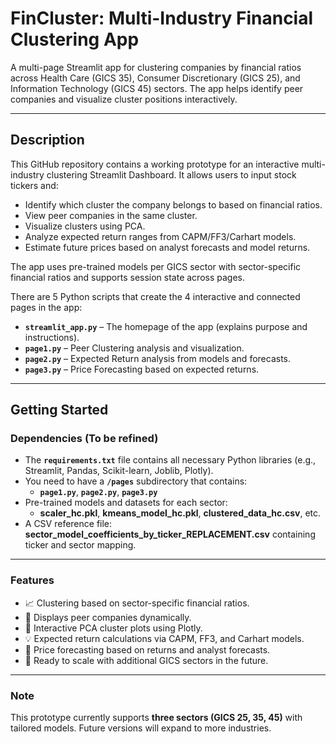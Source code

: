# FinCluster: Multi-Industry Financial Clustering App

A multi-page Streamlit app for clustering companies by financial ratios across Health Care (GICS 35), Consumer Discretionary (GICS 25), and Information Technology (GICS 45) sectors. The app helps identify peer companies and visualize cluster positions interactively.

---

## Description

This GitHub repository contains a working prototype for an interactive multi-industry clustering Streamlit Dashboard. It allows users to input stock tickers and:
- Identify which cluster the company belongs to based on financial ratios.
- View peer companies in the same cluster.
- Visualize clusters using PCA.
- Analyze expected return ranges from CAPM/FF3/Carhart models.
- Estimate future prices based on analyst forecasts and model returns.

The app uses pre-trained models per GICS sector with sector-specific financial ratios and supports session state across pages.

There are 5 Python scripts that create the 4 interactive and connected pages in the app:

- **`streamlit_app.py`** – The homepage of the app (explains purpose and instructions).
- **`page1.py`** – Peer Clustering analysis and visualization.
- **`page2.py`** – Expected Return analysis from models and forecasts.
- **`page3.py`** – Price Forecasting based on expected returns.

---

## Getting Started

### Dependencies  (To be refined)

- The **`requirements.txt`** file contains all necessary Python libraries (e.g., Streamlit, Pandas, Scikit-learn, Joblib, Plotly).
- You need to have a **`/pages`** subdirectory that contains:
  - **`page1.py`**, **`page2.py`**, **`page3.py`**
- Pre-trained models and datasets for each sector:
  - **scaler_hc.pkl**, **kmeans_model_hc.pkl**, **clustered_data_hc.csv**, etc.
- A CSV reference file: **sector_model_coefficients_by_ticker_REPLACEMENT.csv** containing ticker and sector mapping.

---

### Features

- 📈 Clustering based on sector-specific financial ratios.
- 🏢 Displays peer companies dynamically.
- 🧭 Interactive PCA cluster plots using Plotly.
- 💡 Expected return calculations via CAPM, FF3, and Carhart models.
- 🔮 Price forecasting based on returns and analyst forecasts.
- 🔄 Ready to scale with additional GICS sectors in the future.

---

### Note

This prototype currently supports **three sectors (GICS 25, 35, 45)** with tailored models. Future versions will expand to more industries.
